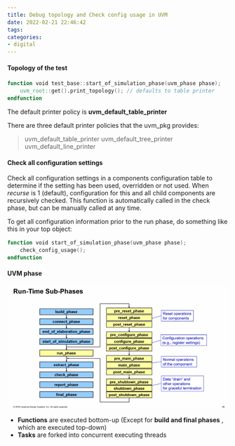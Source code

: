 ```yaml
---
title: Debug topology and Check config usage in UVM
date: 2022-02-21 22:46:42
tags:
categories:
- digital
---
```


####  Topology of the test

```verilog
function void test_base::start_of_simulation_phase(uvm_phase phase);
	uvm_root::get().print_topology(); // defaults to table printer
endfunction
```

The default printer policy is **uvm_default_table_printer**

There are three default printer policies that the uvm_pkg provides:

> uvm_default_table_printer
> uvm_default_tree_printer
> uvm_default_line_printer



#### Check all configuration settings

Check all configuration settings in a components configuration table to determine if the setting has been used, overridden or not used. When *recurse* is 1 (default), configuration for this and all child components are recursively checked. This function is automatically called in the check phase, but can be manually called at any time.

To get all configuration information prior to the run phase, do something like this in your top object:

```verilog
function void start_of_simulation_phase(uvm_phase phase);
	check_config_usage();
endfunction
```

#### UVM phase

![image-20220221230440017](uvm-debug-topology-config-usage/image-20220221230440017.png)

- **Functions** are executed bottom-up (Except for **build and final phases** , which are executed top-down)
- **Tasks** are forked into concurrent executing threads
